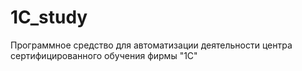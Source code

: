 # 1C_study
Программное средство для автоматизации деятельности центра сертифицированного обучения фирмы "1С"
